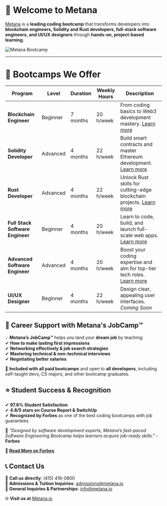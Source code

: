 # 🚀 Welcome to Metana  

[Metana](https://metana.io) is a **leading coding bootcamp** that transforms developers into **blockchain engineers, Solidity and Rust developers, full-stack software engineers, and UI/UX designers** through **hands-on, project-based learning**.  

![Metana Bootcamp](https://metana.io/wp-content/uploads/2021/11/Pair-programming-pana.svg)

---

# 🎯 Bootcamps We Offer  

| Program | Level | Duration | Weekly Hours | Description |  
|---------|-------|----------|--------------|-------------|  
| **Blockchain Engineer** | Beginner | 7 months | 20 h/week | From coding basics to Web3 development mastery. [Learn more](https://metana.io/web3-beginner-bootcamp/) |  
| **Solidity Developer** | Advanced | 4 months | 22 h/week | Build smart contracts and master Ethereum development. [Learn more](https://metana.io/web3-solidity-bootcamp-ethereum-blockchain/) |  
| **Rust Developer** | Advanced | 4 months | 22 h/week | Unlock Rust skills for cutting-edge blockchain projects. [Learn more](https://metana.io/web3-rust-bootcamp-solana-blockchain/) |  
| **Full Stack Software Engineer** | Beginner | 4 months | 20 h/week | Learn to code, build, and launch full-scale web apps. [Learn more](https://metana.io/full-stack-software-engineer-bootcamp/) |  
| **Advanced Software Engineer** | Advanced | 4 months | 20 h/week | Boost your coding expertise and aim for top-tier tech roles. [Learn more](https://metana.io/advanced-software-engineering-bootcamp/) |  
| **UI/UX Designer** | Beginner | 4 months | 22 h/week | Design clear, appealing user interfaces. *Coming Soon* |  



## 🎯 Career Support with **Metana's JobCamp™️**  

💡 **Metana’s JobCamp™️** helps you land your **dream job** by teaching:  
✔ **How to make lasting first impressions**  
✔ **Networking effectively & job search strategies**  
✔ **Mastering technical & non-technical interviews**  
✔ **Negotiating better salaries**  

📌 **Included with all paid bootcamps** and open to **all developers**, including self-taught devs, CS majors, and other bootcamp graduates.  



## ⭐ Student Success & Recognition  

✔ **97.6% Student Satisfaction**  
✔ **4.8/5 stars on Course Report & SwitchUp**  
✔ **Recognized by Forbes** as one of the best coding bootcamps with job guarantees.  

📢 *"Designed by software development experts, Metana’s fast-paced Software Engineering Bootcamp helps learners acquire job-ready skills."* - **Forbes**  

🔗 **[Read More on Forbes](https://www.forbes.com/advisor/education/bootcamps/best-coding-bootcamps-with-job-guarantee/)**  



## 📞 Contact Us  

📲 **Call us directly**: (415) 416-0800  
📩 **Admissions & Tuition Inquiries**: [admissions@metana.io](mailto:admissions@metana.io)  
📩 **General Inquiries & Partnerships**: [info@metana.io](mailto:info@metana.io)  

🌐 **Visit us at** [Metana.io](https://metana.io)  

